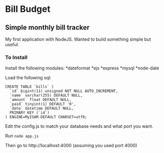 # Bill Budget
## Simple monthly bill tracker

My first application with NodeJS. Wanted to build something simple but useful. 

### To Install

Install the following modules:
*dateformat
*ejs
*express
*mysql
*node-date

Load the following sql:

	CREATE TABLE `bills` (
	  `id` bigint(11) unsigned NOT NULL AUTO_INCREMENT,
	  `name` varchar(255) DEFAULT NULL,
	  `amount` float DEFAULT NULL,
	  `paid` tinyint(1) DEFAULT '0',
	  `date` datetime DEFAULT NULL,
	  PRIMARY KEY (`id`)
	) ENGINE=MyISAM DEFAULT CHARSET=utf8;

Edit the config.js to match your database needs and what port you want.

Run `node app.js`

Then go to http://localhost:4000 (assuming you used port 4000)